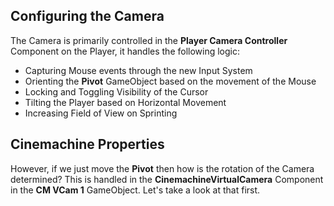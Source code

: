 ## Configuring the Camera

The Camera is primarily controlled in the **Player Camera Controller** Component on the Player, it handles the following logic:

- Capturing Mouse events through the new Input System
- Orienting the **Pivot** GameObject based on the movement of the Mouse
- Locking and Toggling Visibility of the Cursor
- Tilting the Player based on Horizontal Movement
- Increasing Field of View on Sprinting

## Cinemachine Properties

However, if we just move the **Pivot** then how is the rotation of the Camera determined? This is handled in the **CinemachineVirtualCamera** Component in the **CM VCam 1** GameObject. Let's take a look at that first.
